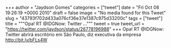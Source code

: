 
+++
author = "Jaydson Gomes"
categories = ["tweet"]
date = "Fri Oct 08 19:26:19 +0000 2010"
draft = false
image = "No media found for this Tweet"
slug = "43793f702d433a076cf36e37e1387c975d33200c"
tags = ["tweet"]
title = """Opa! RT @IDGNow: Twitter ..."""
tweet = true
tweet_url = "https://twitter.com/jaydson/status/26778196988"
+++
Opa! RT @IDGNow: Twitter abrirá escritório em São Paulo, diz executiva da empresa http://bit.ly/bFLs4W
